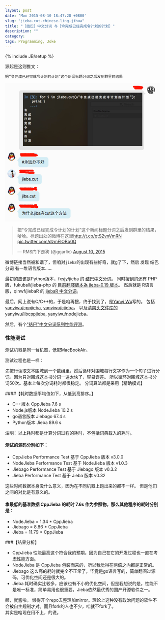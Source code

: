 ```yaml
---
layout: post
date: 'Mon 2015-08-10 18:47:28 +0800'
slug: "jieba-cut-chinese-ling-jihua"
title: "［结巴］中文分词 与［令完成已经完成令计划的计划］"
description: ""
category: 
tags: Programming, Joke
---
```

{% include JB/setup %}

源起是这则推文：

`把“令完成已经完成令计划的计划”这个新闻标题分词之后发到群里的结果`

![令完成已经完成令计划的计划](/assets/images/2015/jieba.cut.png)

<blockquote class="twitter-tweet" lang="en"><p lang="zh" dir="ltr">把“令完成已经完成令计划的计划”这个新闻标题分词之后发到群里的结果，哈哈。标题出处的微博在这里<a href="http://t.co/qtS2vnVmRN">http://t.co/qtS2vnVmRN</a> <a href="http://t.co/dzmEIOBb0Q">pic.twitter.com/dzmEIOBb0Q</a></p>&mdash; RMS门下走狗 (@ggarlic) <a href="https://twitter.com/ggarlic/status/630678454652919808">August 10, 2015</a></blockquote>

微博链接当然被和谐了，但咱对`jieba`的出现有些好奇，就g了下，然后
发现 结巴分词 有一堆语言版本……

最初的应该是Python版本，fxsjy/jieba 的 [结巴中文分词](https://github.com/fxsjy/jieba)。
同时搜到的还有 PHP版，fukuball/jieba-php 的 [目前翻譯版本為 jieba-0.19 版本](https://github.com/fukuball/jieba-php)。
然后就是 R语言版，qinwf/jiebaR 的 [jiebaR 中文分词](https://github.com/qinwf/jiebaR/)。

最后，网上说有C/C++的，于是咱再搜，终于找到了，是[Yanyi Wu](https://github.com/yanyiwu)写的。
包括[yanyiwu/cppjieba](https://github.com/yanyiwu/cppjieba), [yanyiwu/cjieba](https://github.com/yanyiwu/cjieba)。
以及[清爽头文件库的 yanyiwu/libcppjieba](https://github.com/yanyiwu/libcppjieba), [yanyiwu/nodejieba](https://github.com/yanyiwu/nodejieba)。

然后，有个["结巴"中文分词系列性能评测](http://yanyiwu.com/work/2015/06/14/jieba-series-performance-test.html)。

### 性能测试

测试机器是同一台机器，低配MacBookAir。

测试过程也是一样：

先按行读取文本围城到一个数组里，然后循环对围城每行文字作为一个句子进行分词。因为只对围城这本书分词一遍太快了，容易误差。   所以循环对围城这本书分词50次。基本上每次分词耗时都很稳定。 分词算法都是采用【精确模式】

####【耗时数据平均值如下，从低到高排序。】

* C++版本 CppJieba 7.6 s
* Node.js版本 NodeJieba 10.2 s
* go语言版本 Jiebago 67.4 s
* Python版本 Jieba 89.6 s

注明：以上耗时都是计算分词过程的耗时，不包括词典载入的耗时。

#### 测试的源码分别如下：

* CppJieba Performance Test 基于 CppJieba 版本 v3.0.0
* NodeJieba Performance Test 基于 NodeJieba 版本 v1.0.3
* Jiebago Performance Test 基于 Jiebago 版本 v0.3.2
* Jieba Performance Test 基于 Jieba 版本 v0.32

这些时间数据本身没什么意义，因为在不同机器上跑出来的都不一样。 但是他们之间的对比是有意义的。

#### 拿最低的基准数据 CppJieba 的耗时 7.6s 作为参照物。那么其他程序的耗时分别是：

* NodeJieba = 1.34 * CppJieba
* Jiebago = 8.86 * CppJieba
* Jieba = 11.79 * CppJieba

###【结果分析】

* CppJieba 性能最高这个符合我的预期，因为自己在它的开发过程也一直在考虑性能方面。
* NodeJieba 是 CppJieba 包装而来的，所以我觉得在两倍之内都是正常的。
* Jiebago 这么高的耗时就完全不正常了，毕竟是go语言写的，简单翻阅过源码，可优化空间还是很大的。
* Jieba 耗时确实比较多，应该也有不小的优化空间，但是我想说的是，性能不是唯一标准，简单易用也很重要，Jieba依然最优秀的国产开源软件之一。



额，就酱啦。
懒得开个repo去整理加mirror。理论上这种没有政治问题的软件不会被自主规制才对。而且fork的人也不少，咱就不fork了。  
其实是咱现在用不上，的说。
